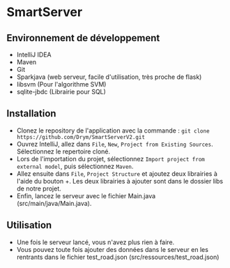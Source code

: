 # SmartServer

## Environnement de développement

- IntelliJ IDEA
- Maven
- Git
- Sparkjava (web serveur, facile d'utilisation, très proche de flask)
- libsvm (Pour l'algorithme SVM)
- sqlite-jbdc (Librairie pour SQL)

## Installation

- Clonez le repository de l'application avec la commande :
`git clone https://github.com/Drym/SmartServerV2.git`
- Ouvrez IntelliJ, allez dans `File`, `New`, `Project from Existing Sources`. Sélectionnez le repertoire cloné. 
- Lors de l'importation du projet, sélectionnez `Import project from external model`, puis sélectionnez `Maven`.
- Allez ensuite dans `File`, `Project Structure` et ajoutez deux librairies à l'aide du bouton +. Les deux librairies à ajouter sont dans le dossier libs de notre projet.
- Enfin, lancez le serveur avec le fichier Main.java (src/main/java/Main.java).

## Utilisation

- Une fois le serveur lancé, vous n'avez plus rien à faire.
- Vous pouvez toute fois ajouter des données dans le serveur en les rentrants dans le fichier test_road.json (src/ressources/test_road.json)
